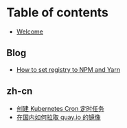 # Table of contents

* [Welcome](README.md)

## Blog

* [How to set registry to NPM and Yarn](blog/how-to-set-registry-to-npm-and-yarn.md)

## zh-cn

* [创建 Kubernetes Cron 定时任务](zh-cn/chuang-jian-kubernetes-cron-ding-shi-ren-wu.md)
* [在国内如何拉取 quay.io 的镜像](zh-cn/zai-guo-nei-ru-he-la-qu-quay.io-de-jing-xiang.md)

